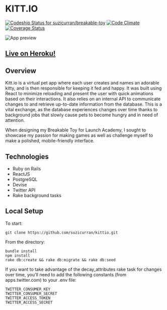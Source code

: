 # KITT.IO

[ ![Codeship Status for suzicurran/breakable-toy](https://app.codeship.com/projects/b33838c0-ca26-0134-1460-327d40ee31ac/status?branch=master)](https://app.codeship.com/projects/199561)
[![Code Climate](https://codeclimate.com/github/suzicurran/breakable-toy/badges/gpa.svg)](https://codeclimate.com/github/suzicurran/breakable-toy)
[![Coverage Status](https://codeclimate.com/github/suzicurran/breakable-toy/badges/coverage.svg)](https://codeclimate.com/github/suzicurran/breakable-toy/coverage)

![App preview](https://github.com/suzicurran/kittio/blob/master/app/assets/images/kittio_preview.png)

## [Live on Heroku!](http://kittio.herokuapp.com/)

## Overview

Kitt.io is a virtual pet app where each user creates and names an adorable kitty, and is then responsible for keeping it fed and happy. It was built using React to minimize reloading and present the user with quick animations based on their interactions. It also relies on an internal API to communicate changes to and retrieve up-to-date information from the database. This is a vital exchange, as the database experiences changes over time thanks to background jobs that slowly cause pets to become hungry and in need of attention.

When designing my Breakable Toy for Launch Academy, I sought to showcase my passion for making games as well as challenge myself to make a polished, mobile-friendly interface.

## Technologies

* Ruby on Rails
* ReactJS
* PostgreSQL
* Devise
* Twitter API
* Rake background tasks

## Local Setup

To start:
```
git clone https://github.com/suzicurran/kittio.git
```

From the directory:
```
bundle install
npm install
rake db:create && rake db:migrate && rake db:seed
```

If you want to take advantage of the decay_attributes rake task for changes over time,
you'll need to add the following constants (from apps.twitter.com) to your .env file:
```
TWITTER_CONSUMER_KEY
TWITTER_CONSUMER_SECRET
TWITTER_ACCESS_TOKEN
TWITTER_ACCESS_SECRET
```
